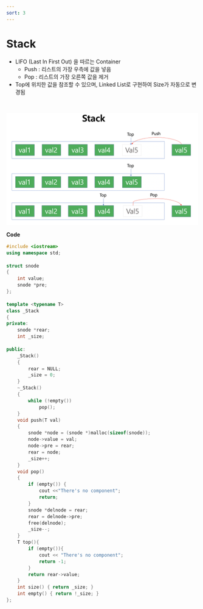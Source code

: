 ```yaml
---
sort: 3
---
```


# Stack

* LIFO (Last In First Out) 을 따르는 Container
  * Push : 리스트의 가장 우측에 값을 넣음
  * Pop :  리스트의 가장 오른쪽 값을 제거
* Top에 위치한 값을 참조할 수 있으며, Linked List로 구현하여 Size가 자동으로 변경됨

<br/>

![Stack](./Img/Stack.png)

**Code**

```c++
#include <iostream>
using namespace std;

struct snode
{
    int value;
    snode *pre;
};

template <typename T>
class _Stack
{
private:
    snode *rear;
    int _size;

public:
    _Stack()
    {
        rear = NULL;
        _size = 0;
    }
    ~_Stack()
    {
        while (!empty())
            pop();
    }
    void push(T val)
    {
        snode *node = (snode *)malloc(sizeof(snode));
        node->value = val;
        node->pre = rear;
        rear = node;
        _size++;
    }
    void pop()
    {
        if (empty()) {
            cout <<"There's no component";
            return;
        }
        snode *delnode = rear;
        rear = delnode->pre;
        free(delnode);
        _size--;
    }
    T top(){
        if (empty()){
            cout << "There's no component";
            return -1;
        }
        return rear->value;
    }
    int size() { return _size; }
    int empty() { return !_size; }
};
```

